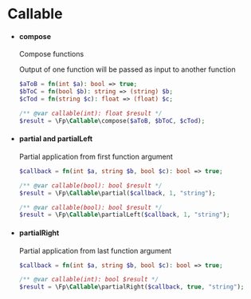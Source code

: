 # Callable
- #### compose
  Compose functions
  
  Output of one function will be passed as input to another function
  
  ```php
  $aToB = fn(int $a): bool => true;
  $bToC = fn(bool $b): string => (string) $b;
  $cTod = fn(string $c): float => (float) $c;
  
  /** @var callable(int): float $result */
  $result = \Fp\Callable\compose($aToB, $bToC, $cTod);
  ```

- #### partial and partialLeft
  Partial application from first function argument

  ```php
  $callback = fn(int $a, string $b, bool $c): bool => true;
  
  /** @var callable(bool): bool $result */
  $result = \Fp\Callable\partial($callback, 1, "string");
  
  /** @var callable(bool): bool $result */
  $result = \Fp\Callable\partialLeft($callback, 1, "string");
  ```

- #### partialRight
  Partial application from last function argument

  ```php
  $callback = fn(int $a, string $b, bool $c): bool => true;
  
  /** @var callable(int): bool $result */
  $result = \Fp\Callable\partialRight($callback, true, "string");
  ```

